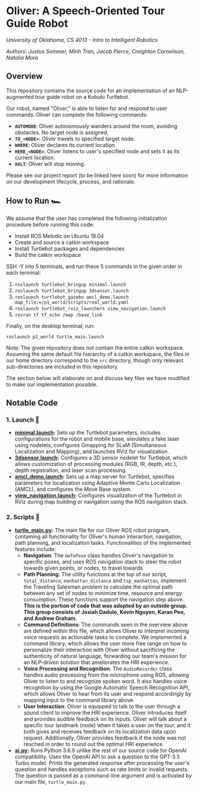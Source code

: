 # Oliver: A Speech-Oriented Tour Guide Robot

*University of Oklahoma, CS 4013 - Intro to Intelligent Robotics*

*Authors: Justus Sommer, Minh Tran, Jacob Pierce, Creighton Cornelison, Natalia Mora*

## Overview

This repository contains the source code for an implementation of an NLP-augmented tour guide robot on a Kobuki Turtlebot.

Our robot, named "Oliver," is able to listen for and respond to user commands. Oliver can complete the following commands:

* **`AUTOMODE`**: Oliver autonomously wanders around the room, avoiding obstacles. No target node is assigned.
* **`TO_<NODE>`**: Oliver travels to specified target node.
* **`WHERE`**: Oliver declares its current location.
* **`HERE_<NODE>`**: Oliver listens to user's specified node and sets it as its current location.
* **`HALT`**: Oliver will stop moving.

Please see our project report (to be linked here soon) for more information on our development lifecycle, process, and rationale.

## How to Run 🏎️

We assume that the user has completed the following initialization procedure before running this code:

* Install ROS Melodic on Ubuntu 18.04
* Create and source a catkin workspace
* Install Turtlebot packages and dependencies
* Build the catkin workspace

SSH -Y into 5 terminals, and run these 5 commands in the given order in each terminal:

1. `roslaunch turtlebot_bringup minimal.launch`
2. `roslaunch turtlebot_bringup 3dsensor.launch`
3. `roslaunch turtlebot_gazebo amcl_demo.launch map_file:=/p1_world/scripts/real_world.yaml`
4. `roslaunch turtlebot_rviz_launchers view_navigation.launch`
5. `rosrun tf tf_echo /map /base_link`

Finally, on the desktop terminal, run:

`roslaunch p1_world turtle_main.launch`

Note: The given repository does not contain the entire catkin workspace. Assuming the same default file hierarchy of a catkin workspace, the files in our home directory correspond to the `src` directory, though only relevant sub-directories are included in this repository.

The section below will elaborate on and discuss key files we have modified to make our implementation possible.

## Notable Code

### 1. Launch 📁
* **[minimal.launch](https://github.com/nxm23763/cs4013_oliver/blob/main/turtlebot_bringup/launch/minimal.launch):** Sets up the Turtlebot parameters, includes configurations for the robot and mobile base, simulates a fake laser using nodelets, configures Gmapping for SLaM (Simultaneous Localization and Mapping), and launches RViz for visualization.
* **[3dsensor.launch](https://github.com/nxm23763/cs4013_oliver/blob/main/turtlebot_bringup/launch/3dsensor.launch):** Configures a 3D sensor nodelet for Turtlebot, which allows customization of processing modules (RGB, IR, depth, etc.), depth registration, and laser scan processing.
* **[amcl_demo.launch](https://github.com/nxm23763/cs4013_oliver/blob/main/turtlebot_gazebo/launch/amcl_demo.launch):** Sets up a map server for Turtlebot, specifies parameters for localization using Adaptive Monte Carlo Localization (AMCL), and configures the Move Base system.
* **[view_navigation.launch](https://github.com/nxm23763/cs4013_oliver/blob/main/turtlebot_rviz_launchers/launch/view_navigation.launch):** Configures visualization of the Turtlebot in RViz during map building or navigation using the ROS navigation stack.

### 2. Scripts 📁
* **[turtle_main.py](https://github.com/nxm23763/cs4013_oliver/blob/main/p1_world/scripts/turtle_main.py):** The main file for our Oliver ROS robot program, containing all functionality for Oliver's human interaction, navigation, path planning, and localization tasks. Functionalities of the implemented features include:
  * **Navigation**: The `GoToPose` class handles Oliver's navigation to specific poses, and uses ROS navigation stack to steer the robot towards given points, or nodes, to travel towards.
  * **Path Planning**: The utility functions at the top of our script, `total_distance`, `manhattan_distance` and `tsp_manhattan`, implement the Traveling Salesman problem to calculate the optimal path between any set of nodes to minimize time, resource and energy consumption. These functions support the navigation step above. **This is the portion of code that was adopted by an outside group. This group consists of Josiah Dadulo, Kevin Nguyen, Karan Peo, and Andrew Graham.**
  * **Command Definitions**: The commands seen in the overview above are defined within this file, which allows Oliver to interpret incoming voice requests as actionable tasks to complete. We implemented a command library, which allows the user more free range on how to personalize their interaction with Oliver without sacrificing the authenticity of natural language, forwarding our team's mission for an NLP-driven solution that ameliorates the HRI experience.
  * **Voice Processing and Recognition**: The `AudioRecorder` class handles audio processing from the microphone using ROS, allowing Oliver to listen to and recognize spoken word. It also handles voice recognition by using the Google Automatic Speech Recognition API, which allows Oliver to hear from its user and respond accordingly by mapping input to the command library above.
  * **User Interaction**: Oliver is equipped to talk to the user through a sound client to improve the HRI experience. Oliver introduces itself and provides audible feedback on its inputs. Oliver will talk about a specific tour landmark (node) when it takes a user on the tour, and it both gives and receives feedback on its localization data upon request. Additionally, Oliver provides feedback if the node was not reached in order to round out the optimal HRI experience.
* **[ai.py](https://github.com/nxm23763/cs4013_oliver/blob/main/p1_world/scripts/ai.py):** Runs Python 3.6.9 unlike the rest of our source code for OpenAI compatibility. Uses the OpenAI API to ask a question to the GPT-3.5 Turbo model. Prints the generated response after processing the user's question and handles exceptions such as rate limits or invalid requests. The question is passed as a command-line argument and is activated by our main file, `turtle_main.py`.
